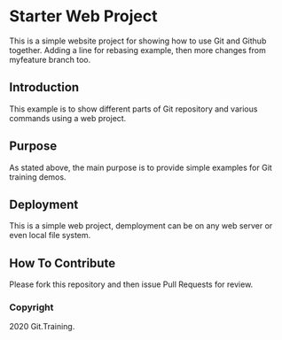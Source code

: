 # Starter Web Project

This is a simple website project for showing how to use Git and Github together. Adding a line
for rebasing example, then more changes from myfeature branch too.

## Introduction

This example is to show different parts of Git repository and various commands using a web project.

## Purpose

As stated above, the main purpose is to provide simple examples for Git training demos.

## Deployment

This is a simple web project, demployment can be on any web server or even local file system.

## How To Contribute

Please fork this repository and then issue Pull Requests for review.

### Copyright

2020 Git.Training.